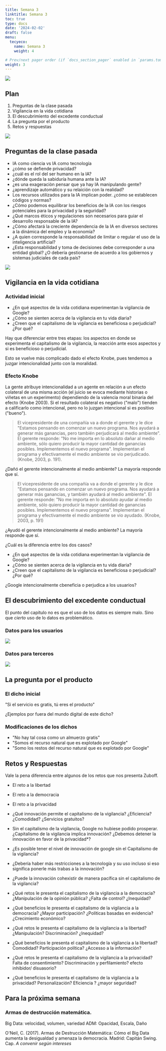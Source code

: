```yaml
---
title: Semana 3
linktitle: Semana 3
toc: true
type: docs
date: '2024-02-02'
draft: false
menu:
  tecyeco:
    name: Semana 3
    weight: 4

# Prev/next pager order (if `docs_section_pager` enabled in `params.toml`)
weight: 3
---
```



![](/courses/hfc/_index_files/borde.jpg)

## Plan
1. Preguntas de la clase pasada
1. Vigilancia en la vida cotidiana
1. El descubrimiento del excedente conductual 
1. La pregunta por el producto
1. Retos y respuestas


![](/courses/hfc/_index_files/borde.jpg)


## Preguntas de la clase pasada

- IA como ciencia vs IA como tecnología
- ¿cómo se defiende privacidad?
- ¿cuál es el rol del ser humano en la IA?
- ¿dónde queda la sabiduría humana ante la IA?
- ¿es una exageraciòn pensar que ya hay IA manipulando gente?
- ¿aprendizaje automático y su relaición con la realidad?
- Los recursos utilizados para la IA implican poder. ¿cómo se establecen códigos y normas? 
- ¿Cómo podemos equilibrar los beneficios de la IA con los riesgos potenciales para la privacidad y la
seguridad?
- ¿Qué marcos éticos y regulaciones son necesarios para guiar el desarrollo responsable de la IA?
- ¿Cómo afectará la creciente dependencia de la IA en diversos sectores a la dinámica del empleo y
la economía?
- ¿A quien corresponde la responsabilidad de limitar o regular el uso de la
inteligencia artificial?
- ¿Esta responsabilidad y toma de decisiones debe corresponder a una entidad
global? ¿O debería gestionarse de acuerdo a los gobiernos y sistemas
judiciales de cada país?

![](/courses/hfc/_index_files/borde.jpg)


## Vigilancia en la vida cotidiana


### Actividad inicial

- ¿En qué aspectos de la vida cotidiana experimentan la vigilancia de Google?
- ¿Cómo se sienten acerca de la vigilancia en tu vida diaria?
- ¿Creen que el capitalismo de la vigilancia es beneficiosa o perjudicial? ¿Por qué?


Hay que diferenciar entre tres etapas: los aspectos en donde se experimenta el capitalismo de la vigilancia, la reacción ante esos aspectos y si es beneficioso o perjudicial.

Esto se vuelve más complicado dado el efecto Knobe, pues tendemos a juzgar intencionalidad junto con la moralidad.

### Efecto Knobe

La gente atribuye intencionalidad a un agente en relación a un efecto colateral de una misma acción (el juicio se evoca mediante historias o viñetas en un experimento) dependiendo de la valencia moral binaria del efecto (Knobe 2003). Si el resultado colateral es negativo ("malo") tienden a calificarlo como intencional, pero no lo juzgan intencional si es positivo ("bueno"). 




> El vicepresidente de una compañía va a donde el gerente y le dice "Estamos pensando en comenzar un nuevo programa. Nos ayudará a generar más ganancias, pero también perjudicará al medio ambiente". El gerente responde: "No me importa en lo absoluto dañar al medio ambiente, sólo quiero producir la mayor cantidad de ganancias posibles. Implementemos el nuevo programa". Implementan el programa y efectivamente el medio ambiente se vio perjudicado. (Knobe, 2003, p. 191).

¿Dañó el gerente intencionalmente al medio ambiente? La mayoría responde que sí. 


> El vicepresidente de una compañía va a donde el gerente y le dice "Estamos pensando en comenzar un nuevo programa. Nos ayudará a generar más ganancias, y también ayudará al medio ambiente". El gerente responde: "No me importa en lo absoluto ayudar al medio ambiente, sólo quiero producir la mayor cantidad de ganancias posibles. Implementemos el nuevo programa". Implementan el programa y efectivamente el medio ambiente se vio ayudado. (Knobe, 2003, p. 191)

¿Ayudó el gerente intencionalmente al medio ambiente? La mayoría responde que sí. 

¿Cuál es la diferencia entre los dos casos?



- ¿En qué aspectos de la vida cotidiana experimentan la vigilancia de Google?
- ¿Cómo se sienten acerca de la vigilancia en tu vida diaria?
- ¿Creen que el capitalismo de la vigilancia es beneficiosa o perjudicial? ¿Por qué?

¿Google intencionalmente cbeneficia o perjudica a los usuarios?


## El descubrimiento del excedente conductual


El punto del capítulo no es que el uso de los datos es siempre malo. Sino que *cierto* uso de lo datos es problemático. 


### Datos para los usuarios 


![](/courses/tecyeco/img/19.png)



### Datos para terceros


![](/courses/tecyeco/img/18.png)



## La pregunta por el producto

### El dicho inicial

"Si el servicio es gratis, tú eres el producto"

¿Ejemplos por fuera del mundo digital de este dicho?

### Modificaciones de los dichos
- "No hay tal cosa como un almuerzo gratis"
- "Somos el recurso natural que es explotado por Google"
- "Somo los restos del recurso natural que es explotado por Google"


## Retos y Respuestas

Vale la pena diferencia entre algunos de los retos que nos presenta Zuboff.

- El reto a la libertad
- El reto a la democracia
- El reto a la privacidad 



- ¿Qué innovación permite el capitalismo de la vigilancia? ¿Eficiencia? ¿Comodidad? ¿Servicios gratuitos?

- Sin el capitalismo de la vigilancia, Google no hubiese podido prosperar. ¿Capitalismo de la vigilancia implica innovación? ¿Debemos detener la innovación en favor de la privacidad*?

- ¿Es posible tener el nivel de innovación de google sin el Capitalismo de la vigilancia?

- ¿Debería haber más restricciones a la tecnología y su uso incluso si eso significa ponerle más trabas a la innovación?

- ¿Puede la innovación cohexistir de manera pacífica sin el capitalismo de la vigilancia?


- ¿Qué retos le presenta el capitalismo de la vigilancia a la democracia? ¿Manipulación de la opinión pública? ¿Falta de control? ¿Inequidad?

- ¿Qué beneficios le presenta el capitalismo de la vigilancia a la democracia? ¿Mayor participación? ¿Políticas basadas en evidencia? ¿Crecimiento económico?

- ¿Qué retos le presenta el capitalismo de la vigilancia a la libertad? ¿Manipulación? Discriminación? ¿Inequidad?

- ¿Qué beneficios le presenta el capitalismo de la vigilancia a la libertad? Comodidad? Participación política? ¿Accesso a la información?


- ¿Qué retos le presenta el capitalismo de la vigilancia a la privacidad? Falta de consentimiento? Discriminación y perfilamiento? efecto inhibidor/ disuasorio?

- ¿Qué beneficios le presenta el capitalismo de la vigilancia a la privacidad? Personalización? Eficiencia ? ¿mayor seguridad?



## Para la próxima semana

### Armas de destrucción matemática. 

Big Data: velocidad, volumen, variedad
ADM: Opacidad, Escala, Daño

O'Neil, C. (2017). Armas de Destrucción Matemática: Cómo el Big Data aumenta la desigualdad y amenaza la democracia. Madrid: Capitán Swing. Cap. *A convenir según intereses*